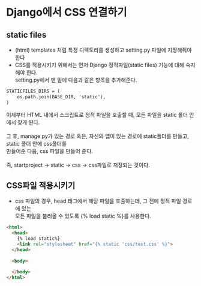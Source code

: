 # Django에서 CSS 연결하기
## static files
- (html) templates 처럼 특정 디렉토리를 생성하고 setting.py 파일에 지정해줘야 한다
- CSS를 적용시키기 위해서는 먼저 Django 정적파일(static files) 기능에 대해 숙지해야 한다.<br>
setting.py에서 맨 밑에 다음과 같은 항목을 추가해준다.<br>
```html
STATICFILES_DIRS = (
    os.path.join(BASE_DIR, 'static'),
) 
```
이제부터 HTML 내에서 스크립트로 정적 파일을 호출할 때, 모든 파일을 static 폴더 안에서 찾게 된다.<br><br>
그 후, manage.py가 있는 경로 혹은, 자신의 앱이 있는 경로에 static폴더를 만들고, static 폴더 안에 css폴더를<br>
만들어준 다음, css 파일을 만들어 준다.<br><br>
즉, startproject -> static -> css -> css파일로 저장되는 것이다.

## CSS파일 적용시키기
- css 파일의 경우, head 태그에서 해당 파일을 호출하는데, 그 전에 정적 파일 경로에 있는 <br>
모든 파일을 불러올 수 있도록 {% load static %}를 사용한다.<br>
```html
<html>
  <head>
    {% load static%}
    <link rel="stylesheet" href="{% static 'css/test.css' %}">
  </head>
  
  <body>
      
  </body>
</html>
```
